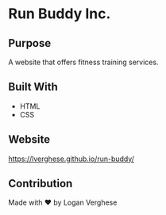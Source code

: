 # Run Buddy Inc.

## Purpose
A website that offers fitness training services.

## Built With
* HTML
* CSS

## Website
https://lverghese.github.io/run-buddy/

## Contribution
Made with ❤️ by Logan Verghese
